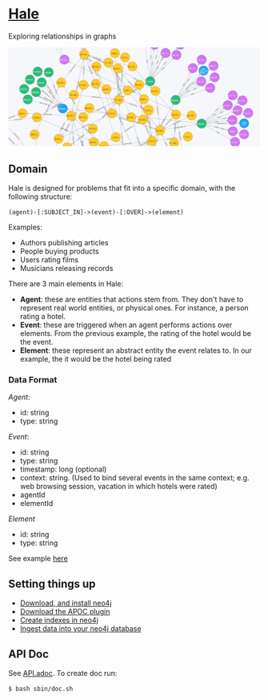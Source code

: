 # [Hale](https://www.wikiwand.com/en/Daniel_Hale_Williams)

Exploring relationships in graphs

![logo](assets/img/logo.png)

## Domain

Hale is designed for problems that fit into a specific domain, with the following structure:

```
(agent)-[:SUBJECT_IN]->(event)-[:OVER]->(element)
```

Examples:

  - Authors publishing articles
  - People buying products
  - Users rating films
  - Musicians releasing records

There are 3 main elements in Hale:

  - **Agent**: these are entities that actions stem from. They don't have to represent real world entities, or physical ones. For instance, a person rating a hotel.
  - **Event**: these are triggered when an agent performs actions over elements. From the previous example, the rating of the hotel would be the event.
  - **Element**: these represent an abstract entity the event relates to. In our example, the it would be the hotel being rated

### Data Format

*Agent*:

  - id: string
  - type: string


*Event*:
  - id: string
  - type: string
  - timestamp: long (optional)
  - context: string. (Used to bind several events in the same context; e.g. web browsing session, vacation in which hotels were rated)
  - agentId
  - elementId

*Element*
  - id: string
  - type: string

See example [here](assets/files/event.json)

## Setting things up

  - [Download, and install neo4j](https://neo4j.com/docs/operations-manual/3.1/installation/)
  - [Download the APOC plugin](https://github.com/neo4j-contrib/neo4j-apoc-procedures)
  - [Create indexes in neo4j](assets/cql/indexes.cql)
  - [Ingest data into your neo4j database](doc/IngestData.md)

## API Doc

See [API.adoc](doc/API.adoc). To create doc run:

```
$ bash sbin/doc.sh
```
